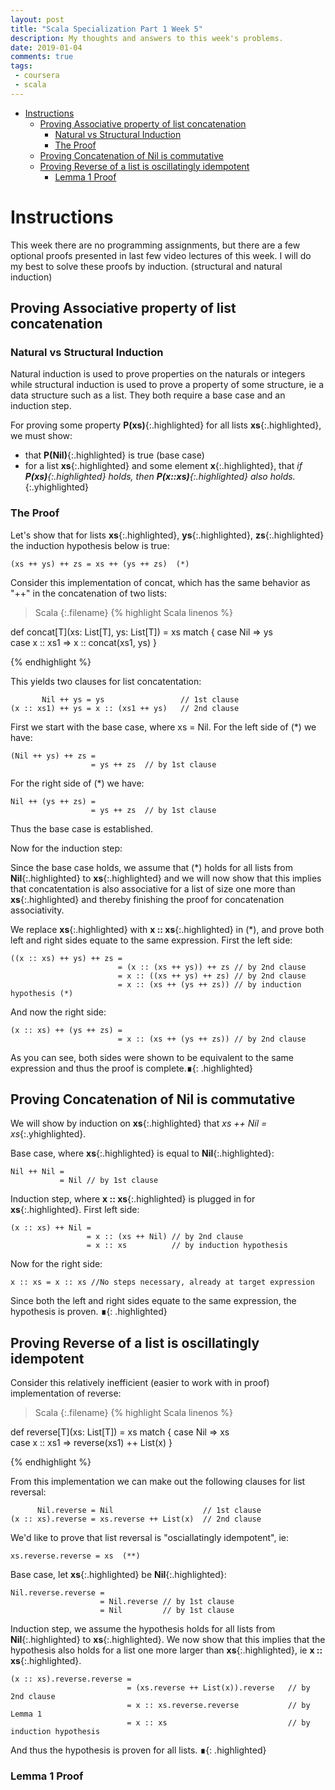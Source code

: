 ```yaml
---
layout: post
title: "Scala Specialization Part 1 Week 5"
description: My thoughts and answers to this week's problems.
date: 2019-01-04
comments: true
tags:
 - coursera
 - scala
---
```



<!-- vim-markdown-toc Redcarpet -->

* [Instructions](#instructions)
    * [Proving Associative property of list concatenation](#proving-associative-property-of-list-concatenation)
        * [Natural vs Structural Induction](#natural-vs-structural-induction)
        * [The Proof](#the-proof)
    * [Proving Concatenation of Nil is commutative](#proving-concatenation-of-nil-is-commutative)
    * [Proving Reverse of a list is oscillatingly idempotent](#proving-reverse-of-a-list-is-oscillatingly-idempotent)
        * [Lemma 1 Proof](#lemma-1-proof)

<!-- vim-markdown-toc -->

# Instructions

This week there are no programming assignments, but there are a few optional proofs presented in last few video lectures of this week.  I will do my best to solve these proofs by induction. (structural and natural induction)

## Proving Associative property of list concatenation

### Natural vs Structural Induction

Natural induction is used to prove properties on the naturals or integers while structural induction is used to prove a property of some structure, ie a data structure such as a list.  They both require a base case and an induction step.  

For proving some property **P(xs)**{:.highlighted} for all lists **xs**{:.highlighted}, we must show:
* that **P(Nil)**{:.highlighted} is true (base case)
* for a list **xs**{:.highlighted} and some element **x**{:.highlighted}, that *if **P(xs)**{:.highlighted} holds, then **P(x::xs)**{:.highlighted} also holds.*{:.yhighlighted}

### The Proof

Let's show that for lists **xs**{:.highlighted}, **ys**{:.highlighted}, **zs**{:.highlighted} the induction hypothesis below is true:

```
(xs ++ ys) ++ zs = xs ++ (ys ++ zs)  (*)
```

Consider this implementation of concat, which has the same behavior as "++" in the concatenation of two lists:

>Scala
{:.filename}
{% highlight Scala linenos %}

def concat[T](xs: List[T], ys: List[T]) = xs match {
    case Nil => ys                         
    case x :: xs1 => x :: concat(xs1, ys) 
}

{% endhighlight %}

This yields two clauses for list concatentation:

``` 
       Nil ++ ys = ys                 // 1st clause 
(x :: xs1) ++ ys = x :: (xs1 ++ ys)   // 2nd clause
```

First we start with the base case, where xs = Nil.  For the left side of (\*) we have:

```
(Nil ++ ys) ++ zs = 
                  = ys ++ zs  // by 1st clause
```

For the right side of (\*) we have:

```
Nil ++ (ys ++ zs) = 
                  = ys ++ zs  // by 1st clause
```

Thus the base case is established.

Now for the induction step:

Since the base case holds, we assume that (\*) holds for all lists from **Nil**{:.highlighted} to **xs**{:.highlighted} and we will now show that this implies that concatentation is also associative for a list of size one more than **xs**{:.highlighted} and thereby finishing the proof for concatenation associativity.

We replace **xs**{:.highlighted} with **x :: xs**{:.highlighted} in (\*), and prove both left and right sides equate to the same expression.  First the left side:

```
((x :: xs) ++ ys) ++ zs = 
                        = (x :: (xs ++ ys)) ++ zs // by 2nd clause
                        = x :: ((xs ++ ys) ++ zs) // by 2nd clause
                        = x :: (xs ++ (ys ++ zs)) // by induction hypothesis (*)
```

And now the right side:

```
(x :: xs) ++ (ys ++ zs) = 
                        = x :: (xs ++ (ys ++ zs)) // by 2nd clause
```

As you can see, both sides were shown to be equivalent to the same expression and thus the proof is complete.**&#8718;**{: .highlighted}

## Proving Concatenation of Nil is commutative

We will show by induction on **xs**{:.highlighted} that *xs ++ Nil = xs*{:.yhighlighted}.

Base case, where **xs**{:.highlighted} is equal to **Nil**{:.highlighted}:

```
Nil ++ Nil =
           = Nil // by 1st clause
```

Induction step, where **x :: xs**{:.highlighted} is plugged in for **xs**{:.highlighted}.  First left side:

```
(x :: xs) ++ Nil = 
                 = x :: (xs ++ Nil) // by 2nd clause
                 = x :: xs          // by induction hypothesis
```

Now for the right side:

```
x :: xs = x :: xs //No steps necessary, already at target expression
```

Since both the left and right sides equate to the same expression, the hypothesis is proven. **&#8718;**{: .highlighted}


## Proving Reverse of a list is oscillatingly idempotent

Consider this relatively inefficient (easier to work with in proof) implementation of reverse:

>Scala
{:.filename}
{% highlight Scala linenos %}

def reverse[T](xs: List[T]) = xs match {
    case Nil      => xs                         
    case x :: xs1 => reverse(xs1) ++ List(x)
}

{% endhighlight %}

From this implementation we can make out the following clauses for list reversal:

```
      Nil.reverse = Nil                    // 1st clause
(x :: xs).reverse = xs.reverse ++ List(x)  // 2nd clause
```

We'd like to prove that list reversal is "osciallatingly idempotent", ie:

```
xs.reverse.reverse = xs  (**)
```

Base case, let  **xs**{:.highlighted} be **Nil**{:.highlighted}:

```
Nil.reverse.reverse = 
                    = Nil.reverse // by 1st clause
                    = Nil         // by 1st clause
```

Induction step, we assume the hypothesis holds for all lists from **Nil**{:.highlighted} to **xs**{:.highlighted}.  We now show that this implies that the hypothesis also holds for a list one more larger than **xs**{:.highlighted}, ie **x :: xs**{:.highlighted}.

```
(x :: xs).reverse.reverse = 
                          = (xs.reverse ++ List(x)).reverse   // by 2nd clause
                          = x :: xs.reverse.reverse           // by Lemma 1  
                          = x :: xs                           // by induction hypothesis
```

And thus the hypothesis is proven for all lists. **&#8718;**{: .highlighted}

### Lemma 1 Proof



